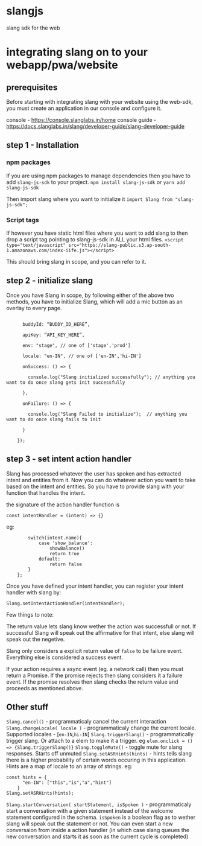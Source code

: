 # slangjs
slang sdk for the web

# integrating slang on to your webapp/pwa/website

## prerequisites

Before starting with integrating slang with your website using the web-sdk, you must create an application in our console and configure it.

console - https://console.slanglabs.in/home
console guide - https://docs.slanglabs.in/slang/developer-guide/slang-developer-guide

## step 1 - Installation

### npm packages
If you are using npm packages to manage dependencies then you have to add `slang-js-sdk` to your project.
`npm install slang-js-sdk`
or
`yarn add slang-js-sdk`

Then import slang where you want to initialize it
`import Slang from "slang-js-sdk";`


### Script tags
If however you have static html files where you want to add slang to then drop a script tag pointing to slang-js-sdk in ALL your html files.
`<script type="text/javascript" src="https://slang-public.s3.ap-south-1.amazonaws.com/index-iife.js"></script>`

This should bring slang in scope, and you can refer to it.

## step 2 - initialize slang

Once you have Slang in scope, by following either of the above two methods, you have to initialize Slang, which will add a mic button as an overlay to every page.

```Slang.initialize({

      buddyId: “BUDDY_ID_HERE”,

      apiKey: “API_KEY_HERE”,

      env: "stage", // one of ['stage','prod']

      locale: "en-IN", // one of ['en-IN','hi-IN']

      onSuccess: () => {

        console.log("Slang initialized successfully"); // anything you want to do once slang gets init successfully

      },

      onFailure: () => {

        console.log("Slang Failed to initialize");  // anything you want to do once slang fails to init

      }

    });
```

## step 3 - set intent action handler

Slang has processed whatever the user has spoken and has extracted intent and entities from it.
Now you can do whatever action you want to take based on the intent and entities.
So you have to provide slang with your function that handles the intent.

the signature of the action handler function is

`const intentHandler = (intent) => {}`

eg:

```const intentHandler = (intent) => {
        switch(intent.name){
            case 'show_balance':
                showBalance()
                return true
            default:
                return false
        }
    };
```

Once you have defined your intent handler, you can register your intent handler with slang by:

```
Slang.setIntentActionHandler(intentHandler);
```

Few things to note:

The return value lets slang know wether the action was successfull or not.
If successful Slang will speak out the affirmative for that intent, else slang will speak out the negetive.

Slang only considers a explicit return value of `false` to be failure event. Everything else is considered a success event.

If your action requires a async event (eg. a network call) then you must return a Promise.
If the promise rejects then slang considers it a failure event.
If the promise resolves then slang checks the return value and proceeds as mentioned above.

## Other stuff

`Slang.cancel()` - programmaticaly cancel the current interaction
`Slang.changeLocale( locale )` - programmaticaly change the current locale. Supported locales - [`en-IN`,`hi-IN`]
`Slang.triggerSlang()` - programmatically trigger slang. Or attach to a elem to make it a trigger. eg `elem.onclick = () => {Slang.triggerSlang()}`
`Slang.toggleMute()` - toggle mute for slang responses. Starts off unmuted
`Slang.setASRHints(hints)` - hints tells slang there is a higher probability of certain words occuring in this application.
Hints are a map of locale to an array of strings. eg:

```
const hints = {
      "en-IN": ["this","is","a","hint"]
    }
Slang.setASRHints(hints);
```

`Slang.startConversation( startStatement, isSpoken )` - programmaticaly start a conversation with a given statement instead of the welcome statement configured in the schema. `isSpoken` is a boolean flag as to wether slang will speak out the statement or not.
You can even start a new conversaion from inside a action handler (in which case slang queues the new conversation and starts it as soon as the current cycle is completed)

